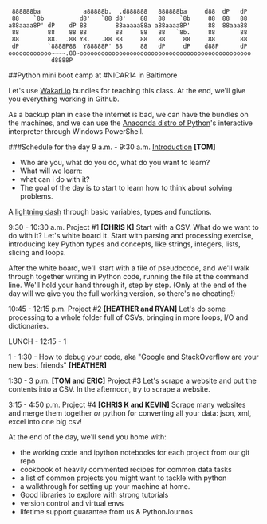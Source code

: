 ```
 888888ba            a88888b.  .d888888   888888ba     d88  dP   dP 
 88    `8b          d8'   `88 d8'    88   88    `8b     88  88   88 
a88aaaa8P' dP    dP 88        88aaaaa88a a88aaaa8P'     88  88aaa88 
 88        88    88 88        88     88   88   `8b.     88       88 
 88        88.  .88 Y8.   .88 88     88   88     88     88       88 
 dP        `8888P88  Y88888P' 88     88   dP     dP    d88P      dP 
oooooooooooo~~~~.88~oooooooooooooooooooooooooooooooooooooooooooooooo
            d8888P                                                  
```
##Python mini boot camp at #NICAR14 in Baltimore

Let's use [Wakari.io](http://www.wakari.io/) bundles for teaching this class. At the end, we'll give you everything working in Github.

As a backup plan in case the internet is bad, we can have the bundles on the machines, and we can use the [Anaconda distro of Python](http://docs.continuum.io/anaconda/pkgs.html)'s interactive interpreter through Windows PowerShell.

###Schedule for the day
9 a.m. - 9:30 a.m. [Introduction](http://bit.ly/intropycar14) **[TOM]**

* Who are you, what do you do, what do you want to learn?
* What will we learn:
* what can i do with it?
* The goal of the day is to start to learn how to think about solving problems.

A [lightning dash](https://www.wakari.io/sharing/bundle/tommeagher/pycar14) through basic variables, types and functions.


9:30 - 10:30 a.m.
Project #1 **[CHRIS K]**
Start with a CSV. What do we want to do with it?
Let's white board it.
Start with parsing and processing exercise, introducing key Python types and concepts, like strings, integers, lists, slicing and loops.

After the white board, we'll start with a file of pseudocode, and we'll walk through together writing in Python code, running the file at the command line.
We'll hold your hand through it, step by step. (Only at the end of the day will we give you the full working version, so there's no cheating!)

10:45 - 12:15 p.m.
Project #2 **[HEATHER and RYAN]**
Let's do some processing to a whole folder full of CSVs, bringing in more loops, I/O and dictionaries.

LUNCH - 12:15 - 1

1 - 1:30 - How to debug your code, aka "Google and StackOverflow are your new best friends" **[HEATHER]**

1:30 - 3 p.m. **[TOM and ERIC]**
Project #3
Let's scrape a website and put the contents into a CSV.
In the afternoon, try to scrape a website.

3:15 - 4:50 p.m.
Project #4 **[CHRIS K and KEVIN]**
Scrape many websites and merge them together
_or_
python for converting all your data: json, xml, excel into one big csv!


At the end of the day, we'll send you home with:

* the working code and ipython notebooks for each project from our git repo
* cookbook of heavily commented recipes for common data tasks
* a list of common projects you might want to tackle with python
* a walkthrough for setting up your machine at home.
* Good libraries to explore with strong tutorials
* version control and virtual envs
* lifetime support guarantee from us & PythonJournos
